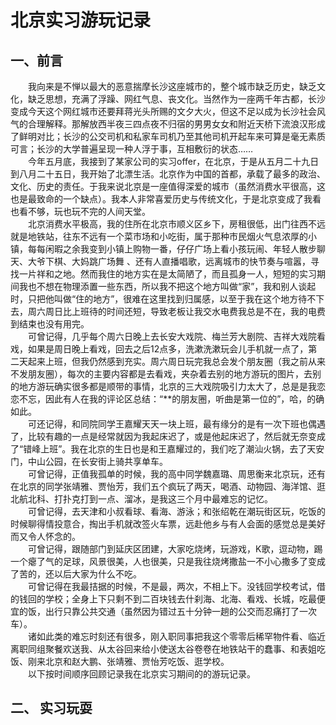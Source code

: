 # 北京实习游玩记录

## 一、前言
　　我向来是不惮以最大的恶意揣摩长沙这座城市的，整个城市缺乏历史，缺乏文化，缺乏思想，充满了浮躁、网红气息、丧文化。当然作为一座两千年古都，长沙变成今天这个网红城市还要拜蒋光头所赐的文夕大火，但这不足以成为长沙社会风气的合理解释。那解放西半夜三四点夜不归宿的男男女女和附近天桥下流浪汉形成了鲜明对比；长沙的公交司机和私家车司机乃至其他司机开起车来可算是毫无素质可言；长沙的大学普遍呈现一种人浮于事，互相敷衍的状态……  
　　今年五月底，我接到了某家公司的实习offer，在北京，于是从五月二十九日到八月二十五日，我开始了北漂生活。北京作为中国的首都，承载了最多的政治、文化、历史的责任。于我来说北京是一座值得深爱的城市（虽然消费水平很高，这也是最致命的一个缺点）。我本人非常喜爱历史与传统文化，于是北京变成了我看也看不够，玩也玩不完的人间天堂。  
　　北京消费水平极高，我的住所在北京市顺义区乡下，房租很低，出门往西不远就是地铁站，往东不远有一个菜市场和小吃街，属于那种市民烟火气息浓厚的小镇，每每闲暇之余我变到小镇上购物一番，仔仔广场上看小孩玩闹、年轻人散步聊天、大爷下棋、大妈跳广场舞
、还有人直播唱歌，远离城市的快节奏与喧嚣，寻找一片祥和之地。然而我住的地方实在是太简陋了，而且孤身一人，短短的实习期间我也不想在物理添置一些东西，所以我不把这个地方叫做“家”，我和别人谈起时，只把他叫做“住的地方”，很难在这里找到归属感，以至于我在这个地方待不下去，周六周日比上班待的时间还短，导致老板让我交水电费我总是不在，我的电费到结束也没有用完。  
　　可曾记得，几乎每个周六日晚上去长安大戏院、梅兰芳大剧院、吉祥大戏院看戏，如果是周日晚上看戏，回去之后12点多，洗漱洗漱玩会儿手机就一点了，第二天起来上班，但我仍然感到充实。周六周日玩完我总会发个朋友圈（我之前从来不发朋友圈），每次的主要内容都是去看戏，夹杂着去别的地方游玩的图片，去别的地方游玩确实很多都是顺带的事情，北京的三大戏院吸引力太大了，总是是我恋恋不忘，因此有人在我的评论区总结：“**的朋友圈，听曲是第一位的”，哈，的确如此。  
　　可还记得，和同院同学王嘉耀天天一块上班，最有缘分的是有一次下班也偶遇了，比较有趣的一点是经常就因为我起床迟了，或是他起床迟了，然后就无奈变成了“错峰上班”。我在北京的生日也是和王嘉耀过的，我们吃了潮汕火锅，去了天安门，中山公园，在长安街上骑共享单车。  
　　可曾记得，正值我孤单的时候，我的高中同学魏嘉璐、周思衡来北京玩，还有在北京的同学张靖雅、贾怡芳，我们五个疯玩了两天，喝酒、动物园、海洋馆、逛北航北科、打扑克打到一点、溜冰，是我这三个月中最难忘的记忆。  
　　可曾记得，去天津和小叔看球、看海、游泳；和张绍乾在潮玩街区玩，吃饭的时候聊得情投意合，掏出手机就改签火车票，远赴他乡与有人会面的感觉总是美好而又令人怀念的。  
　　可曾记得，跟随部门到延庆区团建，大家吃烧烤，玩游戏，K歌，逗动物，踢一个瘪了气的足球，风景很美，人也很美，只是我往烧烤撒盐一不小心撒多了变成了苦的，还以后大家为什么不吃。  
　　可曾记得在我最拮据的时候，不是最，两次，不相上下。没钱回学校考试，借的钱回的学校；全身上下只剩不到二百块钱去什刹海、北海、看戏、长城，吃最便宜的饭，出行只靠公共交通（虽然因为错过五十分钟一趟的公交而忍痛打了一次车）。    
　　诸如此类的难忘时刻还有很多，刚入职同事把我这个零零后稀罕物件看、临近离职同组聚餐欢送我、从太谷回来给小使送太谷卷卷在地铁站干的蠢事、和表姐吃饭、刚来北京和赵大鹏、张靖雅、贾怡芳吃饭、逛学校。  
　　以下按时间顺序回顾记录我在北京实习期间的的游玩记录。  
## 二、 实习玩耍
### 